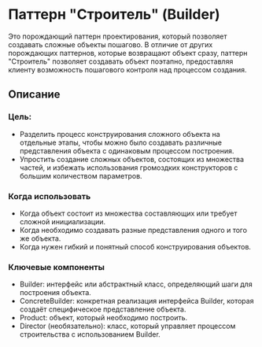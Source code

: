 # Паттерн "Строитель" (Builder)
Это порождающий паттерн проектирования, который позволяет создавать сложные объекты пошагово. В отличие от других порождающих паттернов, которые возвращают объект сразу, паттерн "Строитель" позволяет создавать объект поэтапно, предоставляя клиенту возможность пошагового контроля над процессом создания.

## Описание
### Цель:
* Разделить процесс конструирования сложного объекта на отдельные этапы, чтобы можно было создавать различные представления объекта с одинаковым процессом построения.
* Упростить создание сложных объектов, состоящих из множества частей, и избежать использования громоздких конструкторов с большим количеством параметров. 

### Когда использовать
* Когда объект состоит из множества составляющих или требует сложной инициализации.
* Когда необходимо создавать разные представления одного и того же объекта.
* Когда нужен гибкий и понятный способ конструирования объектов.

### Ключевые компоненты
* Builder: интерфейс или абстрактный класс, определяющий шаги для построения объекта.
* ConcreteBuilder: конкретная реализация интерфейса Builder, которая создаёт специфическое представление объекта.
* Product: объект, который необходимо построить.
* Director (необязательно): класс, который управляет процессом строительства с использованием Builder.